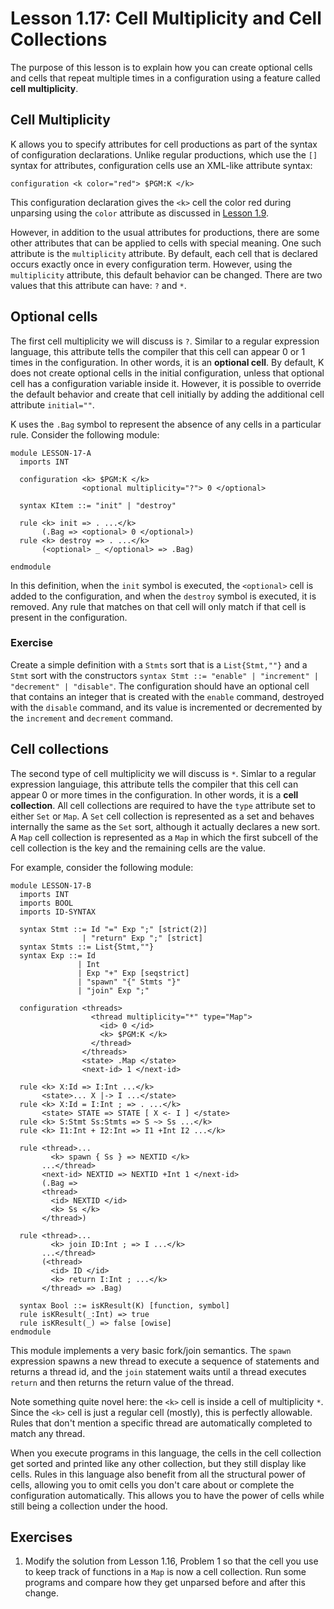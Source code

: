 # Lesson 1.17: Cell Multiplicity and Cell Collections

The purpose of this lesson is to explain how you can create optional cells
and cells that repeat multiple times in a configuration using a feature called
**cell multiplicity**.

## Cell Multiplicity

K allows you to specify attributes for cell productions as part of the syntax
of configuration declarations. Unlike regular productions, which use the `[]`
syntax for attributes, configuration cells use an XML-like attribute syntax:

```
configuration <k color="red"> $PGM:K </k>
```

This configuration declaration gives the `<k>` cell the color red during
unparsing using the `color` attribute as discussed in
[Lesson 1.9](../09_unparsing/README.md).

However, in addition to the usual attributes for productions, there are some
other attributes that can be applied to cells with special meaning. One such
attribute is the `multiplicity` attribute. By default, each cell that is
declared occurs exactly once in every configuration term. However, using the
`multiplicity` attribute, this default behavior can be changed. There are two
values that this attribute can have: `?` and `*`.

## Optional cells

The first cell multiplicity we will discuss is `?`. Similar to a regular
expression language, this attribute tells the compiler that this cell can
appear 0 or 1 times in the configuration. In other words, it is an
**optional cell**. By default, K does not create optional cells in the initial
configuration, unless that optional cell has a configuration variable inside
it. However, it is possible to override the default behavior and create that
cell initially by adding the additional cell attribute `initial=""`.

K uses the `.Bag` symbol to represent the absence of any cells in a particular
rule. Consider the following module:

```k
module LESSON-17-A
  imports INT

  configuration <k> $PGM:K </k>
                <optional multiplicity="?"> 0 </optional>

  syntax KItem ::= "init" | "destroy"

  rule <k> init => . ...</k>
       (.Bag => <optional> 0 </optional>)
  rule <k> destroy => . ...</k>
       (<optional> _ </optional> => .Bag)

endmodule
```	

In this definition, when the `init` symbol is executed, the `<optional>` cell
is added to the configuration, and when the `destroy` symbol is executed, it
is removed. Any rule that matches on that cell will only match if that cell is
present in the configuration.

### Exercise

Create a simple definition with a `Stmts` sort that is a `List{Stmt,""}` and
a `Stmt` sort with the constructors
`syntax Stmt ::= "enable" | "increment" | "decrement" | "disable"`. The
configuration should have an optional cell that contains an integer that
is created with the `enable` command, destroyed with the `disable` command,
and its value is incremented or decremented by the `increment` and `decrement`
command.

## Cell collections

The second type of cell multiplicity we will discuss is `*`. Simlar to a
regular expression languiage, this attribute tells the compiler that this cell
can appear 0 or more times in the configuration. In other words, it is a
**cell collection**. All cell collections are required to have the `type`
attribute set to either `Set` or `Map`. A `Set` cell collection is represented
as a set and behaves internally the same as the `Set` sort, although it
actually declares a new sort. A `Map` cell collection is represented as a `Map`
in which the first subcell of the cell collection is the key and the remaining
cells are the value.

For example, consider the following module:

```k
module LESSON-17-B
  imports INT
  imports BOOL
  imports ID-SYNTAX

  syntax Stmt ::= Id "=" Exp ";" [strict(2)]
                | "return" Exp ";" [strict]
  syntax Stmts ::= List{Stmt,""}
  syntax Exp ::= Id 
               | Int 
               | Exp "+" Exp [seqstrict]
               | "spawn" "{" Stmts "}"
               | "join" Exp ";"

  configuration <threads>
                  <thread multiplicity="*" type="Map">
                    <id> 0 </id>
                    <k> $PGM:K </k>
                  </thread>
                </threads>
                <state> .Map </state>
                <next-id> 1 </next-id>

  rule <k> X:Id => I:Int ...</k>
       <state>... X |-> I ...</state>
  rule <k> X:Id = I:Int ; => . ...</k>
       <state> STATE => STATE [ X <- I ] </state>
  rule <k> S:Stmt Ss:Stmts => S ~> Ss ...</k>
  rule <k> I1:Int + I2:Int => I1 +Int I2 ...</k>

  rule <thread>...
         <k> spawn { Ss } => NEXTID </k>
       ...</thread>
       <next-id> NEXTID => NEXTID +Int 1 </next-id>
       (.Bag => 
       <thread>
         <id> NEXTID </id>
         <k> Ss </k>
       </thread>)

  rule <thread>...
         <k> join ID:Int ; => I ...</k>
       ...</thread>
       (<thread>
         <id> ID </id>
         <k> return I:Int ; ...</k>
       </thread> => .Bag)

  syntax Bool ::= isKResult(K) [function, symbol]
  rule isKResult(_:Int) => true
  rule isKResult(_) => false [owise]
endmodule
```

This module implements a very basic fork/join semantics. The `spawn` expression
spawns a new thread to execute a sequence of statements and returns a thread
id, and the `join` statement waits until a thread executes `return` and then
returns the return value of the thread.

Note something quite novel here: the `<k>` cell is inside a cell of
multiplicity `*`. Since the `<k>` cell is just a regular cell (mostly), this
is perfectly allowable. Rules that don't mention a specific thread are
automatically completed to match any thread.

When you execute programs in this language, the cells in the cell collection
get sorted and printed like any other collection, but they still display like
cells. Rules in this language also benefit from all the structural power of
cells, allowing you to omit cells you don't care about or complete the
configuration automatically. This allows you to have the power of cells while
still being a collection under the hood.

## Exercises

1. Modify the solution from Lesson 1.16, Problem 1 so that the cell you use to
keep track of functions in a `Map` is now a cell collection. Run some programs
and compare how they get unparsed before and after this change.
